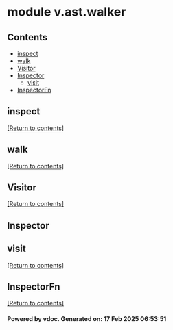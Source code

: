 # module v.ast.walker


## Contents
- [inspect](#inspect)
- [walk](#walk)
- [Visitor](#Visitor)
- [Inspector](#Inspector)
  - [visit](#visit)
- [InspectorFn](#InspectorFn)

## inspect
[[Return to contents]](#Contents)

## walk
[[Return to contents]](#Contents)

## Visitor
[[Return to contents]](#Contents)

## Inspector
## visit
[[Return to contents]](#Contents)

## InspectorFn
[[Return to contents]](#Contents)

#### Powered by vdoc. Generated on: 17 Feb 2025 06:53:51
